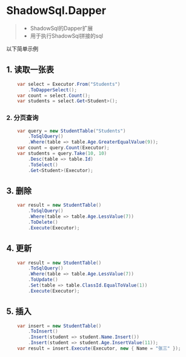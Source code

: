 # ShadowSql.Dapper
>* ShadowSql的Dapper扩展
>* 用于执行ShadowSql拼接的sql

以下简单示例

## 1. 读取一张表
~~~csharp
    var select = Executor.From("Students")
        .ToDapperSelect();
    var count = select.Count();
    var students = select.Get<Student>();
~~~

### 2. 分页查询
~~~csharp
    var query = new StudentTable("Students")
        .ToSqlQuery()
        .Where(table => table.Age.GreaterEqualValue(9));
    var count = query.Count(Executor);
    var students = query.Take(10, 10)
        .Desc(table => table.Id)
        .ToSelect()
        .Get<Student>(Executor);
~~~

## 3. 删除
~~~csharp
    var result = new StudentTable()
        .ToSqlQuery()
        .Where(table => table.Age.LessValue(7))
        .ToDelete()
        .Execute(Executor);
~~~

## 4. 更新
~~~csharp
    var result = new StudentTable()
        .ToSqlQuery()
        .Where(table => table.Age.LessValue(7))
        .ToUpdate()
        .Set(table => table.ClassId.EqualToValue(1))
        .Execute(Executor);
~~~

## 5. 插入
~~~csharp
    var insert = new StudentTable()
        .ToInsert()
        .Insert(student => student.Name.Insert())
        .Insert(student => student.Age.InsertValue(11));
    var result = insert.Execute(Executor, new { Name = "张三" });
~~~
>